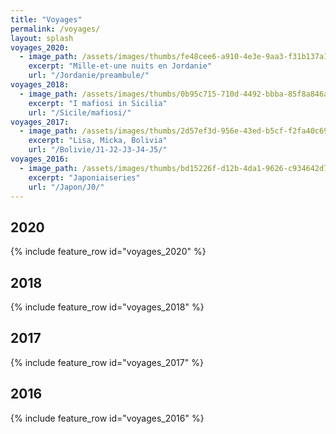 ```yaml
---
title: "Voyages"
permalink: /voyages/
layout: splash
voyages_2020:
  - image_path: /assets/images/thumbs/fe48cee6-a910-4e3e-9aa3-f31b137a1903.jpg
    excerpt: "Mille-et-une nuits en Jordanie"
    url: "/Jordanie/preambule/"
voyages_2018:
  - image_path: /assets/images/thumbs/0b95c715-710d-4492-bbba-85f8a846a807.jpg
    excerpt: "I mafiosi in Sicilia"
    url: "/Sicile/mafiosi/"
voyages_2017:
  - image_path: /assets/images/thumbs/2d57ef3d-956e-43ed-b5cf-f2fa40c69519.jpg
    excerpt: "Lisa, Micka, Bolivia"
    url: "/Bolivie/J1-J2-J3-J4-J5/"
voyages_2016:
  - image_path: /assets/images/thumbs/bd15226f-d12b-4da1-9626-c934642d7398.jpg
    excerpt: "Japoniaiseries"
    url: "/Japon/J0/"
---
```


## 2020

{% include feature_row id="voyages_2020" %}

## 2018

{% include feature_row id="voyages_2018" %}

## 2017

{% include feature_row id="voyages_2017" %}

## 2016

{% include feature_row id="voyages_2016" %}
